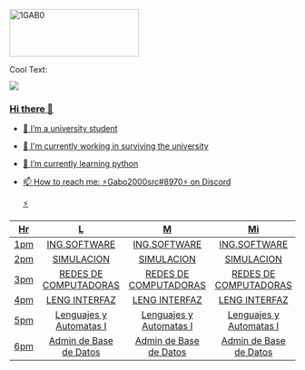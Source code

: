 
<a href="https://cooltext.com"><img src="https://images.cooltext.com/5582474.png" width="228" height="84" alt="1GAB0" /></a>

<a href="http://cooltext.com" target="_top"><img src="https://cooltext.com/images/ct_pixel.gif" width="80" height="15" alt="Cool Text: Logo and Graphics Generator" border="0" />

![](GHLogoTMP.png)

### Hi there 👋

- 🤔 I’m a university student
- 🔭 I'm currently working in surviving the university
- 🌱 I’m currently learning python 
- 📫 How to reach me: ⚡Gabo2000src#8970⚡ on Discord

  ⚡
  
| Hr  |          **L**          |          **M**          |          **Mi**         |          **J**          |          **V**          |
|-----|:-----------------------:|:-----------------------:|:-----------------------:|:-----------------------:|:-----------------------:|
| 1pm |       ING.SOFTWARE      |       ING.SOFTWARE      |       ING.SOFTWARE      |       ING.SOFTWARE      |       ING.SOFTWARE      |
| 2pm |        SIMULACION       |        SIMULACION       |        SIMULACION       |        SIMULACION       |            |
| 3pm |  REDES DE COMPUTADORAS  |  REDES DE COMPUTADORAS  |  REDES DE COMPUTADORAS  |  REDES DE COMPUTADORAS  |  REDES DE COMPUTADORAS  |
| 4pm |     LENG INTERFAZ       |     LENG INTERFAZ       |     LENG INTERFAZ       |     LENG INTERFAZ       |            |            |
| 5pm | Lenguajes y Automatas I | Lenguajes y Automatas I | Lenguajes y Automatas I | Lenguajes y Automatas I | Lenguajes y Automatas I |
| 6pm |  Admin de Base de Datos |  Admin de Base de Datos |  Admin de Base de Datos |  Admin de Base de Datos |  Admin de Base de Datos |

  

<!--
**1GAB0/1GAB0** is a ✨ _special_ ✨ repository because its `README.md` (this file) appears on your GitHub profile.

Here are some ideas to get you started:

- 🔭 I’m currently working on ...
- 🌱 I’m currently learning ...
- 👯 I’m looking to collaborate on ...
- 🤔 I’m looking for help with ...
- 💬 Ask me about ...
- 📫 How to reach me: ...
- 😄 Pronouns: ...
- ⚡ Fun fact: ...
-->
